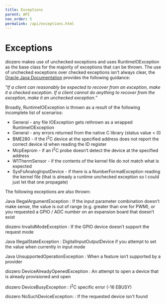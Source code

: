 ```yaml
---
title: Exceptions
parent: API
nav_order: 5
permalink: /api/exceptions.html
---
```


# Exceptions

diozero makes use of unchecked exceptions and uses RuntimeIOException as the base class for
the majority of exceptions that can be thrown.
The use of unchecked exceptions over checked exceptions isn't always clear, the
[Oracle Java Documentation](https://docs.oracle.com/javase/tutorial/essential/exceptions/runtime.html)
provides the following guidance:

_"If a client can reasonably be expected to recover from an exception, make it a checked exception. If a client cannot do anything to recover from the exception, make it an unchecked exception.”_ 

Broadly, RuntimeIOException is thrown as a result of the following incomplete list of scenarios:

* General - any file IOException gets rethrown as a wrapped RuntimeIOException
* General - any errors returned from the native C library (status value < 0)
* BME280 - if the I<sup>2</sup>C device at the specified address does not report the correct device id when reading the ID register
* McpEeprom - if an I<sup>2</sup>C probe doesn’t detect the device at the specified address
* W1ThermSensor - if the contents of the kernel file do not match what is expected
* SysFsAnalogInputDevice - if there is a NumberFormatException reading the kernel file (that is already a runtime unchecked exception so I could just let that one propagate)

The following exceptions are also thrown:

Java IllegalArgumentException
: If the input parameter combination doesn’t make sense, the value is out of range (e.g. greater than one for PWM), or you requested a GPIO / ADC number on an expansion board that doesn’t exist

diozero InvalidModeException
: If the GPIO device doesn’t support the request mode

Java IllegalStateException
: DigitalInputOutputDevice if you attempt to set the value when currently in input mode

Java UnsupportedOperationException
: When a feature isn’t supported by a provider

diozero DeviceAlreadyOpenedException
: An attempt to open a device that is already provisioned and open

diozero DeviceBusyException
: I<sup>2</sup>C specific error (-16 EBUSY)

diozero NoSuchDeviceException:
: If the requested device isn't found
